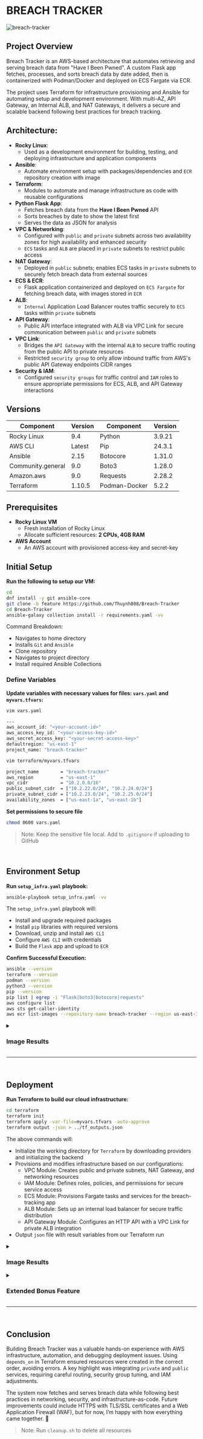# BREACH TRACKER
![breach-tracker](https://i.imgur.com/tcFhk5o.png)

## Project Overview

Breach Tracker is an AWS-based architecture that automates retrieving and serving breach data from "Have I Been Pwned". A custom Flask app fetches, processes, and sorts breach data by date added, then is containerized with Podman/Docker and deployed on ECS Fargate via ECR.

The project uses Terraform for infrastructure provisioning and Ansible for automating setup and development environment. With multi-AZ, API Gateway, an Internal ALB, and NAT Gateways, it delivers a secure and scalable backend following best practices for breach tracking.

## Architecture:

- **Rocky Linux**:
  - Used as a development environment for building, testing, and deploying infrastructure and application components
- **Ansible**:
  - Automate environment setup with packages/dependencies and `ECR` repository creation with image
- **Terraform**:
  - Modules to automate and manage infrastructure as code with reusable configurations
- **Python Flask App**:
  - Fetches breach data from the **Have I Been Pwned** API
  - Sorts breaches by date to show the latest first
  - Serves the data as JSON for analysis
- **VPC & Networking**:
  - Configured with `public` and `private` subnets across two availability zones for high availability and enhanced security
  - `ECS` tasks and `ALB` are placed in `private` subnets to restrict public access
- **NAT Gateway**:
  - Deployed in `public` subnets; enables ECS tasks in `private` subnets to securely fetch breach data from external sources
- **ECS & ECR**:
  - Flask application containerized and deployed on `ECS Fargate` for fetching breach data, with images stored in `ECR`
- **ALB**:
  - `Internal` Application Load Balancer routes traffic securely to `ECS` tasks within `private` subnets
- **API Gateway**:
  - Public API interface integrated with ALB via VPC Link for secure communication between `public` and `private` subnets
- **VPC Link**:
  - Bridges the `API Gateway` with the internal `ALB` to secure traffic routing from the public API to private resources
  - Restricted `security group` to only allow inbound traffic from AWS's public API Gateway endpoints CIDR ranges 
- **Security & IAM**:
  - Configured `security groups` for traffic control and `IAM` roles to ensure appropriate permissions for ECS, ALB, and API Gateway interactions

## Versions

| Component         | Version  | Component         | Version  |
|-------------------|----------|-------------------|----------|
| Rocky Linux       | 9.4      | Python            | 3.9.21   |
| AWS CLI           | Latest   | Pip               | 24.3.1   |
| Ansible           | 2.15     | Botocore          | 1.31.0   |
| Community.general | 9.0      | Boto3             | 1.28.0   |
| Amazon.aws        | 9.0      | Requests          | 2.28.2   | 
| Terraform         | 1.10.5   | Podman-Docker     | 5.2.2    | 
 
## Prerequisites

- **Rocky Linux VM**
  - Fresh installation of Rocky Linux
  - Allocate sufficient resources: **2 CPUs, 4GB RAM**
- **AWS Account**
   - An AWS account with provisioned access-key and secret-key

## Initial Setup

**Run the following to setup our VM:**
```bash
cd
dnf install -y git ansible-core
git clone -b feature https://github.com/Thuynh808/Breach-Tracker
cd Breach-Tracker
ansible-galaxy collection install -r requirements.yaml -vv
```
  Command Breakdown:
  - Navigates to home directory
  - Installs `Git` and `Ansible`
  - Clone repository
  - Navigates to project directory
  - Install required Ansible Collections

### Define Variables

**Update variables with necessary values for files: `vars.yaml` and `myvars.tfvars`:**
```bash
vim vars.yaml
```
```bash
---
aws_account_id: "<your-account-id>"
aws_access_key_id: "<your-access-key-id>"
aws_secret_access_key: "<your-secret-access-key>"
defaultregion: "us-east-1"
project_name: "breach-tracker"
```
```bash
vim terraform/myvars.tfvars
```
```bash
project_name        = "breach-tracker"
aws_region          = "us-east-1"
vpc_cidr            = "10.2.0.0/16"
public_subnet_cidr  = ["10.2.22.0/24", "10.2.24.0/24"] 
private_subnet_cidr = ["10.2.23.0/24", "10.2.25.0/24"]
availability_zones  = ["us-east-1a", "us-east-1b"]
```
**Set permissions to secure file**
```bash
chmod 0600 vars.yaml 
```
> Note: Keep the sensitive file local. Add to `.gitignore` if uploading to GitHub
<br>

## Environment Setup

**Run `setup_infra.yaml` playbook:**
```bash
ansible-playbook setup_infra.yaml -vv
```
  The `setup_infra.yaml` playbook will:
  - Install and upgrade required packages
  - Install `pip` libraries with required versions
  - Download, unzip and install `AWS CLI`
  - Configure `AWS CLI` with credentials
  - Build the `Flask` app and upload to `ECR`

**Confirm Successful Execution:**
```bash
ansible --version
terraform --version
podman --version
python3 --version
pip --version
pip list | egrep -i "Flask|boto3|botocore|requests" 
aws configure list
aws sts get-caller-identity
aws ecr list-images --repository-name breach-tracker --region us-east-1
```

<details close>
  <summary> <h3>Image Results</h3> </summary>
    
![breach-tracker](https://i.imgur.com/E7iWTvv.png)

- **Dependencies**:
  - Python 3.9.21 and pip are installed along with required libraries:
    - boto3
    - botocore
    - Flask
    - requests 
  - Ansible 2.15.13  installed, configured, and ready for use
  - Terraform 1.10.5 installed and functional
  - Podman 5.2.2 installed for container management
- **AWS CLI Configuration**:
  - AWS credentials are set up using a shared credentials file, and the region is configured as us-east-1
  - The IAM user is verified via sts get-caller-identity, confirming its UserId, Account, and ARN
- **ECR Repository Status**:
  - Amazon Elastic Container Registry (ECR) repository named `breach-tracker` exists, and tagged as `breach-tracker-latest`
</details>

---
<br>

## Deployment

**Run Terraform to build our cloud infrastructure:**
```bash
cd terraform
terraform init
terraform apply -var-file=myvars.tfvars -auto-approve
terraform output -json > ../tf_outputs.json
```
  The above commands will:
  - Initialize the working directory for `Terraform` by downloading providers and initializing the backend
  - Provisions and modifies infrastructure based on our configurations:
    - VPC Module: Creates public and private subnets, NAT Gateway, and networking resources
    - IAM Module: Defines roles, policies, and permissions for secure service access
    - ECS Module: Provisions Fargate tasks and services for the breach-tracking app
    - ALB Module: Sets up an internal load balancer for secure traffic distribution
    - API Gateway Module: Configures an HTTP API with a VPC Link for private ALB integration
  - Output `json` file with result variables from our Terraform run
    
<details close>
  <summary> <h3>Image Results</h3> </summary>
    
![breach-tracker](https://i.imgur.com/0ou3I6g.png)

- **Module Initialization**:
  - Modules for alb, api_gateway, ecs, iam, and vpc have been loaded from their respective directories
- **Provider Setup**:
  - The hashicorp/aws provider (v5.85.0) installed and locked for consistent infrastructure provisioning
- **Successful Initialization**:
  - Terraform ready for use
<br><br>

![breach-tracker](https://i.imgur.com/dpPJ0kV.png) 

- **Resource Deployment**:
  - Total of 76 resources were created, with no changes or deletions
- **Successful Execution**:
  - Terraform confirmed the completion of all resources, ensuring the infrastructure is ready to support the `Breach Tracker` application.
<br><br>

![breach-tracker](https://i.imgur.com/1D1kwN0.png) 

Result outputs from our Terraform run:
- **Application Endpoint**:
  - The API Gateway endpoint is displayed as: `https://vlbbbfr738b.execute-api.us-east-1.amazonaws.com/breaches`
  - This URL can be used to interact with the Breach Tracker API
- **Application Load Balancer (ALB)**:
  - Details of the ALB include its ARN, DNS name, listener ARN, and target group ARN, indicating a fully configured internal load balancer
- **ECS Configuration**:
  - Cluster name: breach-tracker-cluster
  - Service name: breach-tracker-service
  - ECS security group id
  - Task definition ARN and execution role ARN are also listed
- **Networking**:
  - Internet Gateway ID
  - NAT Gateway IDs
  - Public and private route table IDs
  - Subnet IDs for public and private subnets
  - VPC ID and VPC Link security group ID
<br><br>

![breach-tracker](https://i.imgur.com/DTeEr3z.png) 
<br><br>
### LET'S GO!! Our API Endpoint is accessible and returning data!
Fields include AddedDate, BreachDate, DataClasses, Domain, Description, and more, ensuring data is structured for further formatting
<br><br>
</details>

<details close>
  <summary> <h3>Extended Bonus Feature</h3> </summary>
  
**Let's run the following Ansible playbook to setup an `s3` bucket and host a static website to populate a simple table with our breach data:**
```bash
cd ../
ansible-playbook s3.yaml -vv
```
  The `s3.yaml` playbook will:
  - Set variables from our *`tf_outputs.json`* for `Ansible` 
  - Create `s3` bucket with `IAM` policy
  - Upload sample `index.html` to display our data
  - Setup our static website
  - Configure `CORS` settings for `s3` and `API Gateway`
    
![breach-tracker](https://i.imgur.com/MRcDW0T.png)
![breach-tracker](https://i.imgur.com/LzyyOOT.png) 

The Breach Tracker Static Website displays breach data in a table format with Name, Domain, Added Date, and Data Classes. This sample demonstrates how data from the API Gateway and Breach Tracker app can be utilized.

</details>

---
<br>

## Conclusion

Building Breach Tracker was a valuable hands-on experience with AWS infrastructure, automation, and debugging deployment issues. Using `depends_on` in Terraform ensured resources were created in the correct order, avoiding errors. A key highlight was integrating `private` and `public` services, requiring careful routing, security group tuning, and IAM adjustments.

The system now fetches and serves breach data while following best practices in networking, security, and infrastructure-as-code. Future improvements could include HTTPS with TLS/SSL certificates and a Web Application Firewall (WAF), but for now, I’m happy with how everything came together. 🚀

> Note: Run `cleanup.sh` to delete all resources
